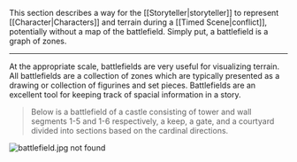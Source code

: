 This section describes a way for the [[Storyteller|storyteller]] to represent [[Character|Characters]] and terrain during a [[Timed Scene|conflict]], potentially without a map of the battlefield. Simply put, a battlefield is a graph of zones.

---

At the appropriate scale, battlefields are very useful for visualizing terrain. All battlefields are a collection of zones which are typically presented as a drawing or collection of figurines and set pieces. Battlefields are an excellent tool for keeping track of spacial information in a story.

> Below is a battlefield of a castle consisting of tower and wall segments 1-5 and 1-6 respectively, a keep, a gate, and a courtyard divided into sections based on the cardinal directions.

![battlefield.jpg not found](battlefield.jpg "Example Battlefield")

